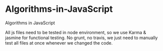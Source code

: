 Algorithms-in-JavaScript
========================

Algorithms in JavaScript

All js files need to be tested in node environment, so we use
Karma & jasmine for functional testing. No grunt, no travis, we just
need to manually test all files at once whenever we changed the code.
